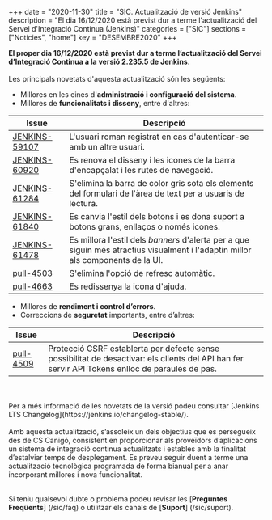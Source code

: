 +++
date        = "2020-11-30"
title       = "SIC. Actualització de versió Jenkins"
description = "El dia 16/12/2020 està previst dur a terme l'actualització del Servei d'Integració Contínua (Jenkins)"
categories  = ["SIC"]
sections    = ["Notícies", "home"]
key         = "DESEMBRE2020"
+++

**El proper dia 16/12/2020 està previst dur a terme l’actualització del Servei d’Integració Continua a la versió 2.235.5 de Jenkins**.
<br>
<br>
Les principals novetats d'aquesta actualització són les següents:

* Millores en les eines d'**administració i configuració del sistema**.
* Millores de **funcionalitats i disseny**, entre d'altres:

|Issue|Descripció|
|-----------|----------|
|[JENKINS-59107](https://issues.jenkins.io/browse/JENKINS-59107)|L'usuari roman registrat en cas d'autenticar-se amb un altre usuari.|
|[JENKINS-60920](https://issues.jenkins.io/browse/JENKINS-60920)|Es renova el disseny i les icones de la barra d'encapçalat i les rutes de navegació.|
|[JENKINS-61284](https://issues.jenkins.io/browse/JENKINS-61284)|S'elimina la barra de color gris sota els elements del formulari de l'àrea de text per a usuaris de lectura.|
|[JENKINS-61840](https://issues.jenkins.io/browse/JENKINS-61840)|Es canvia l'estil dels botons i es dona suport a botons grans, enllaços o només icones.|
|[JENKINS-61478](https://issues.jenkins.io/browse/JENKINS-61478)|Es millora l'estil dels *banners* d'alerta per a que siguin més atractius visualment i l'adaptin millor als components de la UI.|
|[pull-4503](https://github.com/jenkinsci/jenkins/pull/4503)|S'elimina l'opció de refresc automàtic.|
|[pull-4663](https://github.com/jenkinsci/jenkins/pull/4663)|Es redissenya la icona d'ajuda.|

* Millores de **rendiment i control d’errors**.
* Correccions de **seguretat** importants, entre d’altres:

|Issue|Descripció|
|-----------|----------|
|[pull-4509](https://github.com/jenkinsci/jenkins/pull/4509)|Protecció CSRF establerta per defecte sense possibilitat de desactivar: els clients del API han fer servir API Tokens enlloc de paraules de pas.|


<br>
<br>
Per a més informació de les novetats de la versió podeu consultar [Jenkins LTS Changelog](https://jenkins.io/changelog-stable/).
<br>
<br>
Amb aquesta actualització, s’assoleix un dels objectius que es persegueix des de CS Canigó, consistent en proporcionar als
proveïdors d’aplicacions un sistema de integració continua actualitzats i estables amb la finalitat d’estalviar temps de desplegament.
Es preveu seguir duent a terme una actualització tecnològica programada de forma bianual per a anar incorporant
millores i nova funcionalitat.
<br>
<br>

Si teniu qualsevol dubte o problema podeu revisar les [**Preguntes Freqüents**] (/sic/faq) o utilitzar els canals de [**Suport**] (/sic/suport).